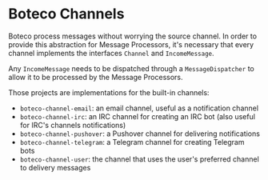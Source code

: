 # Boteco Channels

Boteco process messages without worrying the source channel. In order to provide this abstraction for Message 
Processors, it's necessary that every channel implements the interfaces `Channel` and `IncomeMessage`.

Any `IncomeMessage` needs to be dispatched through a `MessageDispatcher` to allow it to be processed by the Message 
Processors.

Those projects are implementations for the built-in channels:

- `boteco-channel-email`: an email channel, useful as a notification channel
- `boteco-channel-irc`: an IRC channel for creating an IRC bot (also useful for IRC's channels notifications)
- `boteco-channel-pushover`: a Pushover channel for delivering notifications
- `boteco-channel-telegram`: a Telegram channel for creating Telegram bots
- `boteco-channel-user`: the channel that uses the user's preferred channel to delivery messages